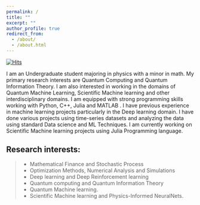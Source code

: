 ```yaml
---
permalink: /
title: ""
excerpt: ""
author_profile: true
redirect_from: 
  - /about/
  - /about.html
---
```


[![Hits](https://hits.seeyoufarm.com/api/count/incr/badge.svg?url=https%3A%2F%2Fsandeshkatakam.github.io&count_bg=%2379C83D&title_bg=%23555555&icon=jabber.svg&icon_color=%23E7E7E7&title=hits&edge_flat=false)](https://hits.seeyoufarm.com)

I am an Undergraduate student majoring in physics with a minor in math. My primary research interests are Quantum Computing and Quantum Information Theory. I am also interested in working in the domains of Quantum Machine Learning, Scientific Machine learning and other interdisciplinary domains. I am equipped with strong programming skills working with Python, C++, Julia and MATLAB . I have previous experience in machine learning projects particularly in the Deep learning domain. I have done various projects using time-series datasets and analyzing the data using standard Data science and ML Techniques. I am currently working on Scientific Machine learning projects using Julia Programming language.  

Research interests:
------  
>* Mathematical Finance and Stochastic Process
>* Optimization Methods, Numerical Analysis and Simulations
>* Deep learning and Deep Reinforcement learning
>* Quantum computing and Quantum Information Theory
>* Quantum Machine learning.
>* Scientific Machine learning and Physics-Informed NeuralNets.





